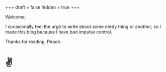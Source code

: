 +++
draft = false
hidden = true
+++

Welcome.

I occasionally feel the urge to write about some nerdy thing or another, so I made this blog because I have bad impulse control.

Thanks for reading. Peace.

# :v:

